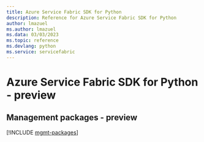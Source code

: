 ```yaml
---
title: Azure Service Fabric SDK for Python
description: Reference for Azure Service Fabric SDK for Python
author: lmazuel
ms.author: lmazuel
ms.data: 03/03/2023
ms.topic: reference
ms.devlang: python
ms.service: servicefabric
---
```

# Azure Service Fabric SDK for Python - preview

## Management packages - preview
[!INCLUDE [mgmt-packages](service-fabric-mgmt-index.md)]